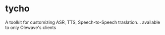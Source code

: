 # tycho
A toolkit for customizing ASR, TTS, Speech-to-Speech traslation... available to only Olewave's clients
